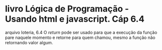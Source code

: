 # livro Lógica de Programação - Usando html e javascript. Cáp 6.4
arquivo loteria, 6.4
O *return* pode ser usado para que a execução da função pare naquele momento e retorne para quem chamou, mesmo a função não retornando valor algum.